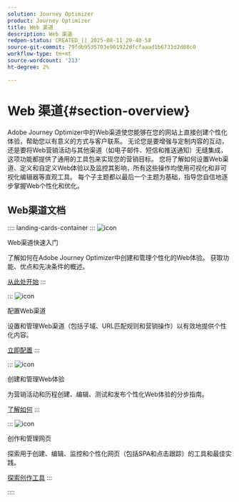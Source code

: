 ```yaml
---
solution: Journey Optimizer
product: Journey Optimizer
title: Web 渠道
description: Web 渠道
redpen-status: CREATED_||_2025-08-11_20-40-58
source-git-commit: 79fdb9535703e961922dfcfaaad1b6731d2d88c0
workflow-type: tm+mt
source-wordcount: '213'
ht-degree: 2%

---
```



# Web 渠道{#section-overview}

Adobe Journey Optimizer中的Web渠道使您能够在您的网站上直接创建个性化体验，帮助您以有意义的方式与客户联系。 无论您是要增强与定制内容的互动，还是要将Web营销活动与其他渠道（如电子邮件、短信和推送通知）无缝集成，这项功能都提供了通用的工具包来实现您的营销目标。 您将了解如何设置Web渠道、定义和自定义Web体验以及监控其影响，所有这些操作均使用可视化和非可视化编辑器等直观工具。 每个子主题都以最后一个主题为基础，指导您自信地逐步掌握Web个性化和优化。

## Web渠道文档

:::: landing-cards-container
:::
![icon](https://cdn.experienceleague.adobe.com/icons/circle-play.svg?lang=zh-Hans)

Web渠道快速入门

了解如何在Adobe Journey Optimizer中创建和管理个性化的Web体验。 获取功能、优点和先决条件的概述。

[从此处开始](../using/web/get-started-web.md)
:::

:::
![icon](https://cdn.experienceleague.adobe.com/icons/gear.svg?lang=zh-Hans)

配置Web渠道

设置和管理Web渠道（包括子域、URL匹配规则和营销操作）以有效地提供个性化内容。

[立即配置](configure-web-channel-landing-page.md)
:::

:::
![icon](https://cdn.experienceleague.adobe.com/icons/list-check.svg?lang=zh-Hans)

创建和管理Web体验

为营销活动和历程创建、编辑、测试和发布个性化Web体验的分步指南。

[了解如何](../using/web/create-web.md)
:::

:::
![icon](https://cdn.experienceleague.adobe.com/icons/screwdriver-wrench.svg?lang=zh-Hans)

创作和管理网页

探索用于创建、编辑、监控和个性化网页（包括SPA和点击跟踪）的工具和最佳实践。

[探索创作工具](author-web-pages-landing-page.md)
:::

::::
